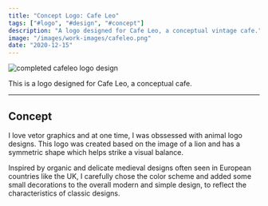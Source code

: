```yaml
---
title: "Concept Logo: Cafe Leo"
tags: ["#logo", "#design", "#concept"]
description: "A logo designed for Cafe Leo, a conceptual vintage cafe."
image: "/images/work-images/cafeleo.png"
date: "2020-12-15"
---
```


![completed cafeleo logo design](/images/work-images/cafeleo.png)

This is a logo designed for Cafe Leo, a conceptual cafe.
___

## Concept

I love vetor graphics and at one time, I was obssessed with animal logo designs. This logo was created based on the image of a lion and has a symmetric shape which helps strike a visual balance.

Inspired by organic and delicate medieval designs often seen in European countries like the UK, I carefully chose the color scheme and added some small decorations to the overall modern and simple design, to reflect the characteristics of classic designs.
